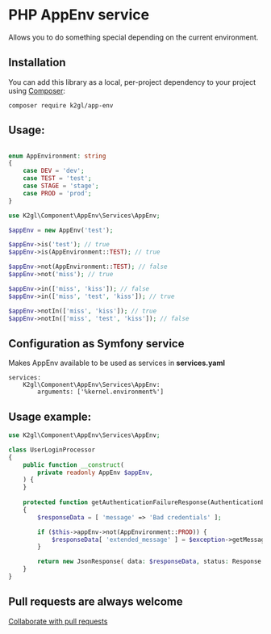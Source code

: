 # PHP AppEnv service

Allows you to do something special depending on the current environment.

## Installation

You can add this library as a local, per-project dependency to your project using [Composer](https://getcomposer.org/):

```
composer require k2gl/app-env
```

## Usage:

```php

enum AppEnvironment: string
{
    case DEV = 'dev';
    case TEST = 'test';
    case STAGE = 'stage';
    case PROD = 'prod';
}

use K2gl\Component\AppEnv\Services\AppEnv;

$appEnv = new AppEnv('test');

$appEnv->is('test'); // true
$appEnv->is(AppEnvironment::TEST); // true

$appEnv->not(AppEnvironment::TEST); // false
$appEnv->not('miss'); // true

$appEnv->in(['miss', 'kiss']); // false
$appEnv->in(['miss', 'test', 'kiss']); // true

$appEnv->notIn(['miss', 'kiss']); // true
$appEnv->notIn(['miss', 'test', 'kiss']); // false
```

## Configuration as Symfony service

Makes AppEnv available to be used as services in **services.yaml**

```
services:
    K2gl\Component\AppEnv\Services\AppEnv:
        arguments: ['%kernel.environment%']
```

## Usage example:

```php
use K2gl\Component\AppEnv\Services\AppEnv;

class UserLoginProcessor
{
    public function __construct(
        private readonly AppEnv $appEnv,
    ) {
    }
    
    protected function getAuthenticationFailureResponse(AuthenticationException $exception): JsonResponse
    {
        $responseData = [ 'message' => 'Bad credentials' ];

        if ($this->appEnv->not(AppEnvironment::PROD)) {             
            $responseData[ 'extended_message' ] = $exception->getMessage();
        }

        return new JsonResponse( data: $responseData, status: Response::HTTP_UNAUTHORIZED );
    }    
}
```

## Pull requests are always welcome
[Collaborate with pull requests](https://docs.github.com/en/pull-requests/collaborating-with-pull-requests/proposing-changes-to-your-work-with-pull-requests/creating-a-pull-request)


